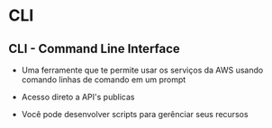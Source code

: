 # CLI

## CLI - Command Line Interface

- Uma ferramente que te permite usar os serviços da AWS usando comando linhas de comando em um prompt 

- Acesso direto a API's publicas

- Você pode desenvolver scripts para gerênciar seus recursos
